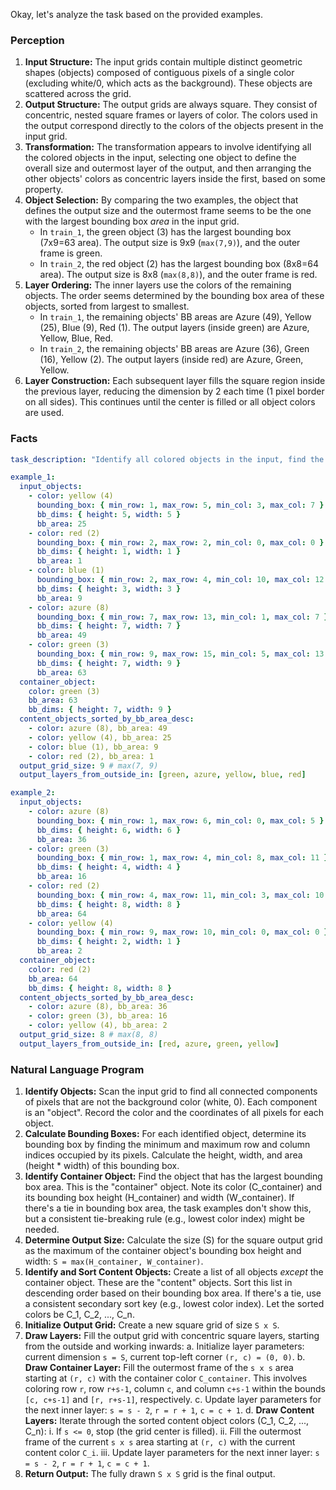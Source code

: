Okay, let's analyze the task based on the provided examples.

### Perception

1.  **Input Structure:** The input grids contain multiple distinct geometric shapes (objects) composed of contiguous pixels of a single color (excluding white/0, which acts as the background). These objects are scattered across the grid.
2.  **Output Structure:** The output grids are always square. They consist of concentric, nested square frames or layers of color. The colors used in the output correspond directly to the colors of the objects present in the input grid.
3.  **Transformation:** The transformation appears to involve identifying all the colored objects in the input, selecting one object to define the overall size and outermost layer of the output, and then arranging the other objects' colors as concentric layers inside the first, based on some property.
4.  **Object Selection:** By comparing the two examples, the object that defines the output size and the outermost frame seems to be the one with the largest bounding box *area* in the input grid.
    *   In `train_1`, the green object (3) has the largest bounding box (7x9=63 area). The output size is 9x9 (`max(7,9)`), and the outer frame is green.
    *   In `train_2`, the red object (2) has the largest bounding box (8x8=64 area). The output size is 8x8 (`max(8,8)`), and the outer frame is red.
5.  **Layer Ordering:** The inner layers use the colors of the remaining objects. The order seems determined by the bounding box area of these objects, sorted from largest to smallest.
    *   In `train_1`, the remaining objects' BB areas are Azure (49), Yellow (25), Blue (9), Red (1). The output layers (inside green) are Azure, Yellow, Blue, Red.
    *   In `train_2`, the remaining objects' BB areas are Azure (36), Green (16), Yellow (2). The output layers (inside red) are Azure, Green, Yellow.
6.  **Layer Construction:** Each subsequent layer fills the square region inside the previous layer, reducing the dimension by 2 each time (1 pixel border on all sides). This continues until the center is filled or all object colors are used.

### Facts


```yaml
task_description: "Identify all colored objects in the input, find the one with the largest bounding box area (container), determine output size from max(container_height, container_width), and create the output grid by drawing concentric square layers starting with the container color and then using other object colors sorted by descending bounding box area."

example_1:
  input_objects:
    - color: yellow (4)
      bounding_box: { min_row: 1, max_row: 5, min_col: 3, max_col: 7 }
      bb_dims: { height: 5, width: 5 }
      bb_area: 25
    - color: red (2)
      bounding_box: { min_row: 2, max_row: 2, min_col: 0, max_col: 0 }
      bb_dims: { height: 1, width: 1 }
      bb_area: 1
    - color: blue (1)
      bounding_box: { min_row: 2, max_row: 4, min_col: 10, max_col: 12 }
      bb_dims: { height: 3, width: 3 }
      bb_area: 9
    - color: azure (8)
      bounding_box: { min_row: 7, max_row: 13, min_col: 1, max_col: 7 }
      bb_dims: { height: 7, width: 7 }
      bb_area: 49
    - color: green (3)
      bounding_box: { min_row: 9, max_row: 15, min_col: 5, max_col: 13 }
      bb_dims: { height: 7, width: 9 }
      bb_area: 63
  container_object:
    color: green (3)
    bb_area: 63
    bb_dims: { height: 7, width: 9 }
  content_objects_sorted_by_bb_area_desc:
    - color: azure (8), bb_area: 49
    - color: yellow (4), bb_area: 25
    - color: blue (1), bb_area: 9
    - color: red (2), bb_area: 1
  output_grid_size: 9 # max(7, 9)
  output_layers_from_outside_in: [green, azure, yellow, blue, red]

example_2:
  input_objects:
    - color: azure (8)
      bounding_box: { min_row: 1, max_row: 6, min_col: 0, max_col: 5 }
      bb_dims: { height: 6, width: 6 }
      bb_area: 36
    - color: green (3)
      bounding_box: { min_row: 1, max_row: 4, min_col: 8, max_col: 11 }
      bb_dims: { height: 4, width: 4 }
      bb_area: 16
    - color: red (2)
      bounding_box: { min_row: 4, max_row: 11, min_col: 3, max_col: 10 }
      bb_dims: { height: 8, width: 8 }
      bb_area: 64
    - color: yellow (4)
      bounding_box: { min_row: 9, max_row: 10, min_col: 0, max_col: 0 }
      bb_dims: { height: 2, width: 1 }
      bb_area: 2
  container_object:
    color: red (2)
    bb_area: 64
    bb_dims: { height: 8, width: 8 }
  content_objects_sorted_by_bb_area_desc:
    - color: azure (8), bb_area: 36
    - color: green (3), bb_area: 16
    - color: yellow (4), bb_area: 2
  output_grid_size: 8 # max(8, 8)
  output_layers_from_outside_in: [red, azure, green, yellow]

```


### Natural Language Program

1.  **Identify Objects:** Scan the input grid to find all connected components of pixels that are not the background color (white, 0). Each component is an "object". Record the color and the coordinates of all pixels for each object.
2.  **Calculate Bounding Boxes:** For each identified object, determine its bounding box by finding the minimum and maximum row and column indices occupied by its pixels. Calculate the height, width, and area (height * width) of this bounding box.
3.  **Identify Container Object:** Find the object that has the largest bounding box area. This is the "container" object. Note its color (C_container) and its bounding box height (H_container) and width (W_container). If there's a tie in bounding box area, the task examples don't show this, but a consistent tie-breaking rule (e.g., lowest color index) might be needed.
4.  **Determine Output Size:** Calculate the size (S) for the square output grid as the maximum of the container object's bounding box height and width: `S = max(H_container, W_container)`.
5.  **Identify and Sort Content Objects:** Create a list of all objects *except* the container object. These are the "content" objects. Sort this list in descending order based on their bounding box area. If there's a tie, use a consistent secondary sort key (e.g., lowest color index). Let the sorted colors be C_1, C_2, ..., C_n.
6.  **Initialize Output Grid:** Create a new square grid of size `S x S`.
7.  **Draw Layers:** Fill the output grid with concentric square layers, starting from the outside and working inwards:
    a.  Initialize layer parameters: current dimension `s = S`, current top-left corner `(r, c) = (0, 0)`.
    b.  **Draw Container Layer:** Fill the outermost frame of the `s x s` area starting at `(r, c)` with the container color `C_container`. This involves coloring row `r`, row `r+s-1`, column `c`, and column `c+s-1` within the bounds `[c, c+s-1]` and `[r, r+s-1]`, respectively.
    c.  Update layer parameters for the next inner layer: `s = s - 2`, `r = r + 1`, `c = c + 1`.
    d.  **Draw Content Layers:** Iterate through the sorted content object colors (C_1, C_2, ..., C_n):
        i.   If `s <= 0`, stop (the grid center is filled).
        ii.  Fill the outermost frame of the current `s x s` area starting at `(r, c)` with the current content color `C_i`.
        iii. Update layer parameters for the next inner layer: `s = s - 2`, `r = r + 1`, `c = c + 1`.
8.  **Return Output:** The fully drawn `S x S` grid is the final output.